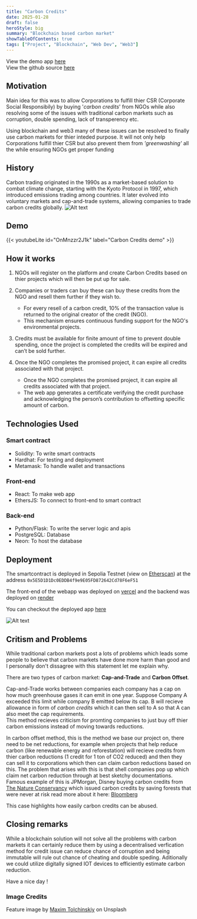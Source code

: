 ```yaml
---
title: "Carbon Credits"
date: 2025-01-28
draft: false
heroStyle: big
summary: "Blockchain based carbon market"
showTableOfContents: true
tags: ["Project", "Blockchain", "Web Dev", "Web3"]
---
```

View the demo app [here](https://carbon-credit-sepolia.vercel.app/home)<br>
View the github source [here](https://github.com/devansh-srv/Carbon-Credit)

## Motivation

Main idea for this was to allow Corporations to fulfill thier CSR (Corporate Social Responsibily) by buying '*carbon credits*' from NGOs while also resolving some of the issues with traditional carbon markets such as corruption, double spending, lack of transperency etc. 

Using blockchain and web3 many of these issues can be resolved to finally use carbon markets for thier inteded purpose. It will not only help Corporations fulfill thier CSR but also prevent them from *'greenwashing'* all the while ensuring NGOs get proper funding

## History
Carbon trading originated in the 1990s as a market-based solution to combat climate change, starting with the Kyoto Protocol in 1997, which introduced emissions trading among countries. It later evolved into voluntary markets and cap-and-trade systems, allowing companies to trade carbon credits globally.
![Alt text](/projects/carbon_credits/International_Conference_Center_Kyoto.jpg "International Conference Center Kyoto")

## Demo
{{< youtubeLite id="OnMnzzr2J1k" label="Carbon Credits demo" >}}

## How it works
1. NGOs will register on the platform and create Carbon Credits based on thier projects which will then be put up for sale.
2. Companies or traders can buy these can buy these credits from the NGO and resell them further if they wish to.
   - For every resell of a carbon credit, 10% of the transaction value is returned to the original creator of the credit (NGO).
   - This mechanism ensures continuous funding support for the NGO's environmental projects.

3. Credits must be available for finite amount of time to prevent double spending, once the project is completed the credits will be expired and can’t be sold further.

4. Once the NGO completes the promised project, it can expire all credits associated with that project.
   - Once the NGO completes the promised project, it can expire all credits associated with that project.
   - The web app generates a certificate verifying the credit purchase and acknowledging the person’s contribution to offsetting specific amount of carbon.

## Technologies Used
### Smart contract
- Solidity: To write smart contracts
- Hardhat: For testing and deployment
- Metamask: To handle wallet and transactions

### Front-end
- React: To make web app
- EthersJS: To connect to front-end to smart contract

### Back-end
- Python/Flask: To write the server logic and apis
- PostgreSQL: Database
- Neon: To host the database

## Deployment
The smartcontract is deployed in Sepolia Testnet (view on [Etherscan](https://sepolia.etherscan.io/address/0x5E5D1D1Dc0EDDB4f9e9E05FD872642Cd78F6eF51)) at the address `0x5E5D1D1Dc0EDDB4f9e9E05FD872642Cd78F6eF51`

The front-end of the webapp was deployed on [vercel](https://www.vercel.com) and the backend was deployed on [render](https://www.render.com)

You can checkout the deployed app [here](https://carbon-credit-sepolia.vercel.app/home)

![Alt text](/projects/carbon_credits/deployed.png "[Deployed App](https://carbon-credit-sepolia.vercel.app/home)")


## Critism and Problems
While traditional carbon markets post a lots of problems which leads some people to believe that carbon markets have done more harm than good and I personally don't dissagree with this statement let me explain why.

There are two types of carbon market: **Cap-and-Trade** and **Carbon Offset**.

Cap-and-Trade works between companies each company has a cap on how much greenhouse gases it can emit in one year. Suppose Company A exceeded this limit while company B emitted below its cap. B will recieve allowance in form of *carbon credits* which it can then sell to A so that A can also meet the cap requirements.<br>This method recieves criticism for promting companies to just buy off thier carbon emissions instead of moving towards reductions.

In carbon offset method, this is the method we base our project on, there need to be net reductions, for example when projects that help reduce carbon (like renewable energy and reforestation) will recieve credits from thier carbon reductions (1 credit for 1 ton of CO2 reduced) and then they can sell it to corporations which then can claim carbon reductions based on this. The problem that arises with this is that shell companies pop up which claim  net carbon reduction through at best sketchy documentations. Famous example of this is JPMorgan, Disney buying carbon credits from [The Nature Conservancy](https://www.nature.org/en-us/) which issued carbon credits by saving forests that were never at risk read more about it here: [Bloomberg](https://www.bloomberg.com/features/2020-nature-conservancy-carbon-offsets-trees/)

This case highlights how easily carbon credits can be abused.

## Closing remarks
While a blockchain solution will not solve all the problems with carbon markets it can certainly reduce them by using a decentralised verfication method for credit issue can reduce chance of corruption and being immutable will rule out chance of cheating and double speding. Aditionally we could utilize digitally signed IOT devices to efficiently estimate carbon reduction.

Have a nice day !

### Image Credits
Feature image by [Maxim Tolchinskiy](https://unsplash.com/@shaikhulud) on Unsplash
